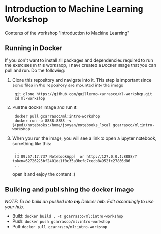 # Introduction to Machine Learning Workshop
Contents of the workshop "Introduction to Machine Learning" 

## Running in Docker
If you don't want to install all packages and dependencies required to run the exercises in this
workshop, I have created a Docker image that you can pull and run. Do the following:

1. Clone this repository and navigate into it. This step is important since some files in the repository are mounted into
the image

        git clone https://github.com/guillermo-carrasco/ml-workshop.git
        cd ml-workshop

2. Pull the docker image and run it:  

        docker pull gcarrasco/ml:intro-workshop
        docker run -p 8888:8888 -v $(pwd)/notebooks:/home/jovyan/notebooks_local gcarrasco/ml:intro-workshop

3. When you run the image, you will see a link to open a jupyter notebook, something like this:

        ...
        [I 09:57:17.737 NotebookApp]  or http://127.0.0.1:8888/?token=62726225bf2401da1f0c35a3bcfc7cecb8a952fc27836d86
        ...

    open it and enjoy the content :)

## Building and publishing the docker image
_NOTE: To be build an pushed into **my** Dokcer hub. Edit accordingly to use your hub._
 
* Build: `docker build . -t gcarrasco/ml:intro-workshop`
* Push: `docker push gcarrasco/ml:intro-workshop`
* Pull: `docker pull gcarrasco/ml:intro-workshop`